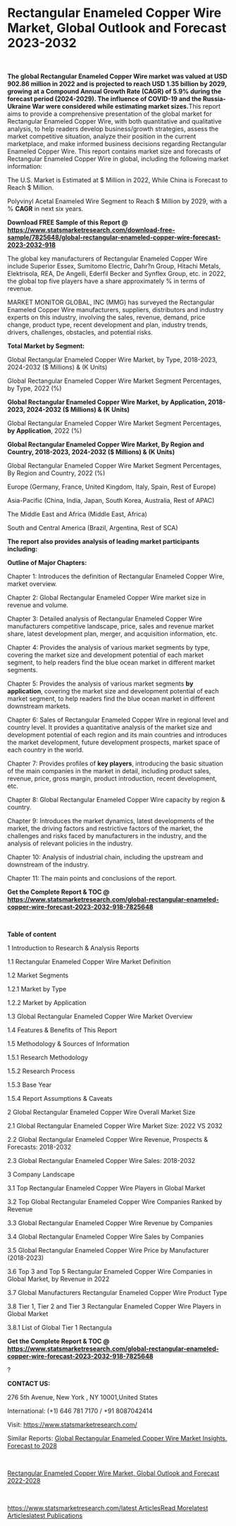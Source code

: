 <h1>Rectangular Enameled Copper Wire Market, Global Outlook and Forecast 2023-2032</h1><br/><p><strong>The global Rectangular Enameled Copper Wire market was valued at USD 902.86 million in 2022 and is projected to reach USD 1.35 billion by 2029, growing at a Compound Annual Growth Rate (<strong>CAGR</strong>) of 5.9% during the forecast period (2024-2029). The influence of COVID-19 and the Russia-Ukraine War were considered while estimating market sizes.</strong>This report aims to provide a comprehensive presentation of the global market for Rectangular Enameled Copper Wire, with both quantitative and qualitative analysis, to help readers develop business/growth strategies, assess the market competitive situation, analyze their position in the current marketplace, and make informed business decisions regarding Rectangular Enameled Copper Wire. This report contains market size and forecasts of Rectangular Enameled Copper Wire in global, including the following market information:</p>
 
 
 
 <p>The U.S. Market is Estimated at $ Million in 2022, While China is Forecast to Reach $ Million.</p>
 
 
 
 <p>Polyvinyl Acetal Enameled Wire Segment to Reach $ Million by 2029, with a % <strong>CAGR</strong> in next six years.</p>
 
 
 
 <p><strong>Download FREE Sample of this Report @ <a href="https://www.statsmarketresearch.com/download-free-sample/7825648/global-rectangular-enameled-copper-wire-forecast-2023-2032-918">https://www.statsmarketresearch.com/download-free-sample/7825648/global-rectangular-enameled-copper-wire-forecast-2023-2032-918</a></strong></p>
 
 
 
 <p>The global key manufacturers of Rectangular Enameled Copper Wire include Superior Essex, Sumitomo Electric, Dahr?n Group, Hitachi Metals, Elektrisola, REA, De Angelli, Ederfil Becker and Synflex Group, etc. in 2022, the global top five players have a share approximately % in terms of revenue.</p>
 
 
 
 <p>MARKET MONITOR GLOBAL, INC (MMG) has surveyed the Rectangular Enameled Copper Wire manufacturers, suppliers, distributors and industry experts on this industry, involving the sales, revenue, demand, price change, product type, recent development and plan, industry trends, drivers, challenges, obstacles, and potential risks.</p>
 
 
 
 <p><strong>Total Market by Segment:</strong></p>
 
 
 
 <p>Global Rectangular Enameled Copper Wire Market, by Type, 2018-2023, 2024-2032 ($ Millions) & (K Units)</p>
 
 
 
 <p>Global Rectangular Enameled Copper Wire Market Segment Percentages, by Type, 2022 (%)</p>
 
 
 
 <p><strong>Global Rectangular Enameled Copper Wire Market, <strong>by Application</strong>, 2018-2023, 2024-2032 ($ Millions) & (K Units)</strong></p>
 
 
 
 <p>Global Rectangular Enameled Copper Wire Market Segment Percentages, <strong>by Application</strong>, 2022 (%)</p>
 
 
 
 <p><strong>Global Rectangular Enameled Copper Wire Market, By Region and Country, 2018-2023, 2024-2032 ($ Millions) & (K Units)</strong></p>
 
 
 
 <p>Global Rectangular Enameled Copper Wire Market Segment Percentages, By Region and Country, 2022 (%)</p>
 
 
 
 <p>Europe (Germany, France, United Kingdom, Italy, Spain, Rest of Europe)</p>
 
 
 
 <p>Asia-Pacific (China, India, Japan, South Korea, Australia, Rest of APAC)</p>
 
 
 
 <p>The Middle East and Africa (Middle East, Africa)</p>
 
 
 
 <p>South and Central America (Brazil, Argentina, Rest of SCA)</p>
 
 
 
 <p><strong>The report also provides analysis of leading market participants including:</strong></p>
 
 
 
 <p><strong>Outline of Major Chapters:</strong></p>
 
 
 
 <p>Chapter 1: Introduces the definition of Rectangular Enameled Copper Wire, market overview.</p>
 
 
 
 <p>Chapter 2: Global Rectangular Enameled Copper Wire market size in revenue and volume.</p>
 
 
 
 <p>Chapter 3: Detailed analysis of Rectangular Enameled Copper Wire manufacturers competitive landscape, price, sales and revenue market share, latest development plan, merger, and acquisition information, etc.</p>
 
 
 
 <p>Chapter 4: Provides the analysis of various market segments by type, covering the market size and development potential of each market segment, to help readers find the blue ocean market in different market segments.</p>
 
 
 
 <p>Chapter 5: Provides the analysis of various market segments <strong>by application</strong>, covering the market size and development potential of each market segment, to help readers find the blue ocean market in different downstream markets.</p>
 
 
 
 <p>Chapter 6: Sales of Rectangular Enameled Copper Wire in regional level and country level. It provides a quantitative analysis of the market size and development potential of each region and its main countries and introduces the market development, future development prospects, market space of each country in the world.</p>
 
 
 
 <p>Chapter 7: Provides profiles of <strong>key players</strong>, introducing the basic situation of the main companies in the market in detail, including product sales, revenue, price, gross margin, product introduction, recent development, etc.</p>
 
 
 
 <p>Chapter 8: Global Rectangular Enameled Copper Wire capacity by region & country.</p>
 
 
 
 <p>Chapter 9: Introduces the market dynamics, latest developments of the market, the driving factors and restrictive factors of the market, the challenges and risks faced by manufacturers in the industry, and the analysis of relevant policies in the industry.</p>
 
 
 
 <p>Chapter 10: Analysis of industrial chain, including the upstream and downstream of the industry.</p>
 
 
 
 <p>Chapter 11: The main points and conclusions of the report.</p>
 
 
 
 <div><b>Get the Complete Report & TOC @ <a href="https://www.statsmarketresearch.com/global-rectangular-enameled-copper-wire-forecast-2023-2032-918-7825648">https://www.statsmarketresearch.com/global-rectangular-enameled-copper-wire-forecast-2023-2032-918-7825648</a></b></div>
 
 
 
 <p><br />
 
 <b>Table of content</b></p>
 
 
 
 <p>1 Introduction to Research & Analysis Reports<br />
 
 1.1 Rectangular Enameled Copper Wire Market Definition<br />
 
 1.2 Market Segments<br />
 
 1.2.1 Market by Type<br />
 
 1.2.2 Market by Application<br />
 
 1.3 Global Rectangular Enameled Copper Wire Market Overview<br />
 
 1.4 Features & Benefits of This Report<br />
 
 1.5 Methodology & Sources of Information<br />
 
 1.5.1 Research Methodology<br />
 
 1.5.2 Research Process<br />
 
 1.5.3 Base Year<br />
 
 1.5.4 Report Assumptions & Caveats<br />
 
 2 Global Rectangular Enameled Copper Wire Overall Market Size<br />
 
 2.1 Global Rectangular Enameled Copper Wire Market Size: 2022 VS 2032<br />
 
 2.2 Global Rectangular Enameled Copper Wire Revenue, Prospects & Forecasts: 2018-2032<br />
 
 2.3 Global Rectangular Enameled Copper Wire Sales: 2018-2032<br />
 
 3 Company Landscape<br />
 
 3.1 Top Rectangular Enameled Copper Wire Players in Global Market<br />
 
 3.2 Top Global Rectangular Enameled Copper Wire Companies Ranked by Revenue<br />
 
 3.3 Global Rectangular Enameled Copper Wire Revenue by Companies<br />
 
 3.4 Global Rectangular Enameled Copper Wire Sales by Companies<br />
 
 3.5 Global Rectangular Enameled Copper Wire Price by Manufacturer (2018-2023)<br />
 
 3.6 Top 3 and Top 5 Rectangular Enameled Copper Wire Companies in Global Market, by Revenue in 2022<br />
 
 3.7 Global Manufacturers Rectangular Enameled Copper Wire Product Type<br />
 
 3.8 Tier 1, Tier 2 and Tier 3 Rectangular Enameled Copper Wire Players in Global Market<br />
 
 3.8.1 List of Global Tier 1 Rectangula</p>
 
 
 
 <div><b>Get the Complete Report & TOC @ <a href="https://www.statsmarketresearch.com/global-rectangular-enameled-copper-wire-forecast-2023-2032-918-7825648">https://www.statsmarketresearch.com/global-rectangular-enameled-copper-wire-forecast-2023-2032-918-7825648</a></b></div>
 
 
 
 <p>? </p>
 
 
 
 <p><b>CONTACT US:</b><br />
 
 276 5th Avenue, New York , NY 10001,United States<br />
 
 International: (+1) 646 781 7170 / +91 8087042414<br />
 
 Visit: <a href="https://www.statsmarketresearch.com/">https://www.statsmarketresearch.com/</a><br />
 
 Similar Reports: <a href="https://www.statsmarketresearch.com/global-rectangular-enameled-copper-wire-forecast-2023-2032-918-7825648">Global Rectangular Enameled Copper Wire Market Insights, Forecast to 2028</a><br />
 
 <br />
 
 <a href="https://www.statsmarketresearch.com/global-rectangular-enameled-copper-wire-forecast-2023-2032-918-7825648">Rectangular Enameled Copper Wire Market, Global Outlook and Forecast 2022-2028</a><br />
 
 <br />
 
 <a href="https://gyeongbokgung.com">https://www.statsmarketresearch.com/</a><a href="https://hallyeomaritime.com">latest Articles</a><a href="https://jingwansa.com">Read More</a><a href="https://nguoiviet.jp/">latest Articles</a><a href="https://www.intelmarketresearch.com/">latest Publications</a></p>